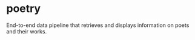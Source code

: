 # poetry
End-to-end data pipeline that retrieves and displays information on poets and their works.
